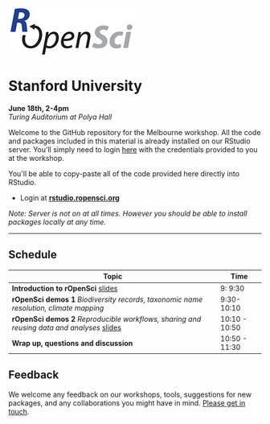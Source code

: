 
[![](ropensci_logo.png)](http://ropensci.org/)
# Stanford University
**June 18th, 2-4pm**  
*Turing  Auditorium at Polya Hall*

Welcome to the GitHub repository for the Melbourne workshop. All the code and packages included in this material is already installed on our RStudio server. You'll simply need to login [here](http://rstudio.ropensci.org/) with the credentials provided to you at the workshop.

You'll be able to copy-paste all of the code provided here directly into RStudio.

* Login at [**rstudio.ropensci.org**](http://rstudio.ropensci.org/)  

*Note: Server is not on at all times. However you should be able to install packages locally at any time.*


--- 

## Schedule 

|Topic|Time|
|---------------|-------|
|**Introduction to rOpenSci** [slides](http://ropensci.github.io//workshop-stanford-2014-06/00-introduction/intro_slides/index.html) | 9: 9:30 |
|**rOpenSci demos 1** *Biodiversity records, taxonomic name resolution, climate mapping*  | 9:30-10:10 |
|**rOpenSci demos 2** *Reproducible workflows, sharing and reusing data and analyses*  [slides](http://ropensci.github.io//workshop-stanford-2014-06/02-reproducible-workflows/slides/index.html) | 10:10 - 10:50 |
|**Wrap up, questions and discussion**  | 10:50 - 11:30 |

## Feedback

We welcome any feedback on our workshops, tools, suggestions for new packages, and any collaborations you might have in mind. [Please get in touch](http://ropensci.org/contact.html).
